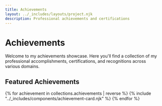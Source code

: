 ```yaml
---
title: Achievements
layout: ../_includes/layouts/project.njk
description: Professional achievements and certifications
---
```


# Achievements

Welcome to my achievements showcase. Here you'll find a collection of my professional accomplishments, certifications, and recognitions across various domains.

## Featured Achievements

<div class="achievements-grid">
  {% for achievement in collections.achievements | reverse %}
    {% include "../_includes/components/achievement-card.njk" %}
  {% endfor %}
</div>
